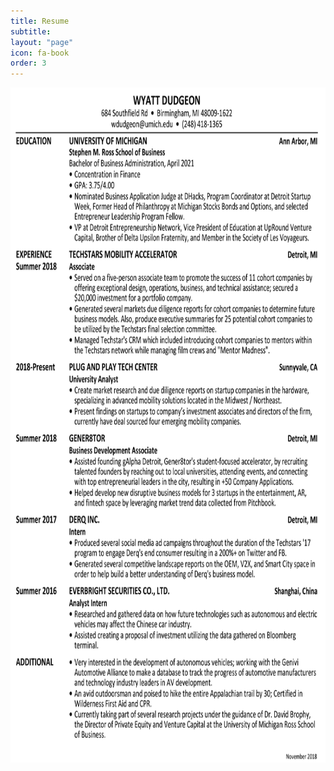 ```yaml
---
title: Resume
subtitle:
layout: "page"
icon: fa-book
order: 3
---
```

<img src="assets/images/11-11-2018 .jpg" alt="Resume" style="width:820px;height:1080px;" />


